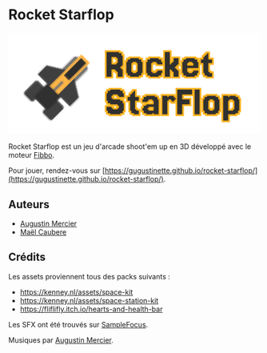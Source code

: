 # Rocket Starflop

![Rocket Starflop](./public/logo.png)

Rocket Starflop est un jeu d'arcade shoot'em up en 3D développé avec le moteur [Fibbo](https://fibbo.dev).

Pour jouer, rendez-vous sur [https://gugustinette.github.io/rocket-starflop/](https://gugustinette.github.io/rocket-starflop/).

## Auteurs

- [Augustin Mercier](https://github.com/gugustinette)
- [Maël Caubere](https://github.com/oulahoop)

## Crédits

Les assets proviennent tous des packs suivants :
- https://kenney.nl/assets/space-kit
- https://kenney.nl/assets/space-station-kit
- https://fliflifly.itch.io/hearts-and-health-bar

Les SFX ont été trouvés sur [SampleFocus](https://samplefocus.com/).

Musiques par [Augustin Mercier](https://github.com/gugustinette).
